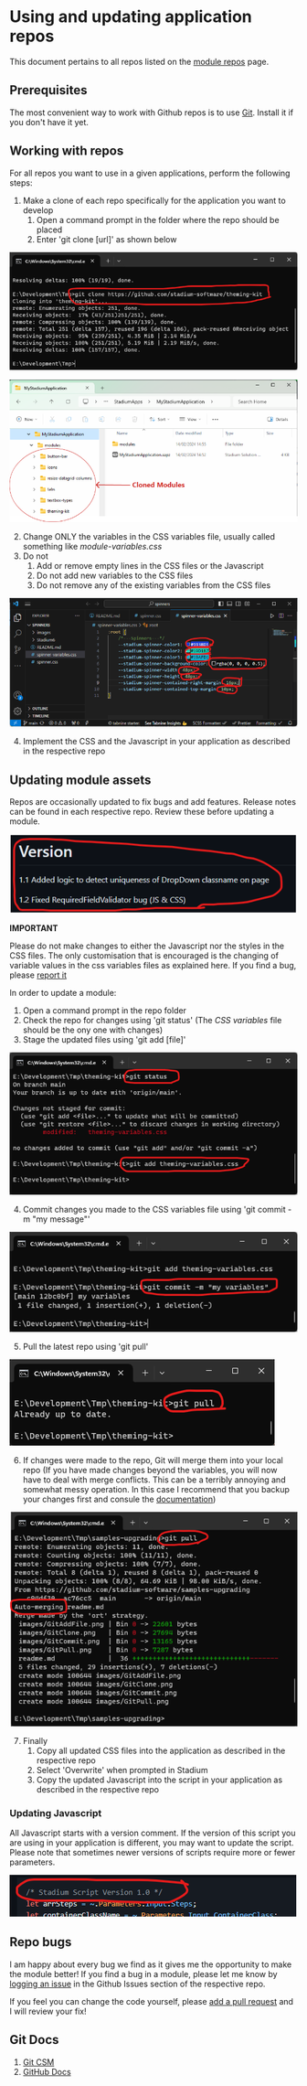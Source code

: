 # Using and updating application repos

This document pertains to all repos listed on the [module repos](https://github.com/stadium-software/modules) page. 

## Prerequisites
The most convenient way to work with Github repos is to use [Git](https://education.github.com/git-cheat-sheet-education.pdf). Install it if you don't have it yet. 

## Working with repos
For all repos you want to use in a given applications, perform the following steps:

1. Make a clone of each repo specifically for the application you want to develop
   1. Open a command prompt in the folder where the repo should be placed
   2. Enter 'git clone \[url]' as shown below

![](images/GitClone.png)

![](images/WindowsExplorer.png)

2. Change ONLY the variables in the CSS variables file, usually called something like *module-variables.css*
3. Do not 
   1. Add or remove empty lines in the CSS files or the Javascript
   2. Do not add new variables to the CSS files
   3. Do not remove any of the existing variables from the CSS files

![](images/EditableElements.png)

4. Implement the CSS and the Javascript in your application as described in the respective repo

## Updating module assets
Repos are occasionally updated to fix bugs and add features. Release notes can be found in each respective repo. Review these before updating a module. 

![](images/VersionInfo.png)

**IMPORTANT**

Please do not make changes to either the Javascript nor the styles in the CSS files. The only customisation that is encouraged is the changing of variable values in the css variables files as explained here. If you find a bug, please [report it](#repo-bugs)

In order to update a module:

1. Open a command prompt in the repo folder
2. Check the repo for changes using 'git status' (The *CSS variables* file should be the ony one with changes)
3. Stage the updated files using 'git add \[file]'

![](images/GitAddFile.png)

4. Commit changes you made to the CSS variables file using 'git commit -m "my message"'

![](images/GitCommit_.png)

5. Pull the latest repo using 'git pull'

![](images/GitPull.png)

6. If changes were made to the repo, Git will merge them into your local repo (If you have made changes beyond the variables, you will now have to deal with merge conflicts. This can be a terribly annoying and somewhat messy operation. In this case I recommend that you backup your changes first and consule the [documentation](https://git-scm.com/docs/git-merge))

![](images/GitPullWithMerge.png)

7. Finally
   1. Copy all updated CSS files into the application as described in the respective repo
   2. Select 'Overwrite' when prompted in Stadium
   3. Copy the updated Javascript into the script in your application as described in the respective repo

### Updating Javascript
All Javascript starts with a version comment. If the version of this script you are using in your application is different, you may want to update the script. Please note that sometimes newer versions of scripts require more or fewer parameters. 

![](images/ScriptVersions.png)

## Repo bugs
I am happy about every bug we find as it gives me the opportunity to make the module better! If you find a bug in a module, please let me know by [logging an issue](https://docs.github.com/en/issues/tracking-your-work-with-issues/creating-an-issue) in the Github Issues section of the respective repo. 
 
If you feel you can change the code yourself, please [add a pull request](https://docs.github.com/en/pull-requests/collaborating-with-pull-requests/incorporating-changes-from-a-pull-request/merging-a-pull-request-with-a-merge-queue#adding-a-pull-request-to-a-merge-queue) and I will review your fix! 

## Git Docs
1. [Git CSM](https://git-scm.com/docs)
2. [GitHub Docs](https://docs.github.com/en)
